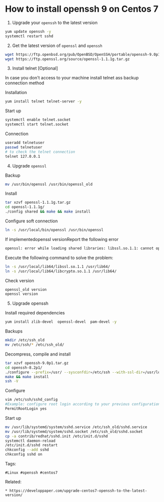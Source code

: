 # How to install openssh 9 on Centos 7

1. Upgrade your ```openssh``` to the latest version
```bash
yum update openssh -y
systemctl restart sshd
```

2. Get the latest version of ```openssl``` and ```openssh```
```bash
wget https://ftp.openbsd.org/pub/OpenBSD/OpenSSH/portable/openssh-9.0p1.tar.gz
wget https://ftp.openssl.org/source/openssl-1.1.1g.tar.gz
```

3. Install telnet [Optional]

In case you don't access to your machine install telnet ass backup connection method

Installation
```bash
yum install telnet telnet-server -y
```
Start up
```bash
systemctl enable telnet.socket
systemctl start telnet.socket
```
Connection
```bash
useradd telnetuser
passwd telnetuser
# to check the telnet connection
telnet 127.0.0.1
```

4. Upgrade ```openssl```

Backup
```bash
mv /usr/bin/openssl /usr/bin/openssl_old
```
Install
```bash
tar xzvf openssl-1.1.1g.tar.gz
cd openssl-1.1.1g/
./config shared && make && make install
```

Configure soft connection
```bash
ln -s /usr/local/bin/openssl /usr/bin/openssl
```
If implementedopenssl versionReport the following error
```bash
openssl: error while loading shared libraries: libssl.so.1.1: cannot open shared object file: No such file or directory
```
Execute the following command to solve the problem:
```bash
ln -s /usr/local/lib64/libssl.so.1.1 /usr/lib64/
ln -s /usr/local/lib64/libcrypto.so.1.1 /usr/lib64/
```
Check version
```bash
openssl_old version
openssl version
```
5. Upgrade openssh

Install required dependencies
```bash
yum install zlib-devel  openssl-devel  pam-devel -y
```
Backups
```bash
mkdir /etc/ssh_old
mv /etc/ssh/* /etc/ssh_old/
```
Decompress, compile and install
```bash
tar xzvf openssh-9.0p1.tar.gz
cd openssh-8.2p1/
./configure --prefix=/usr/ --sysconfdir=/etc/ssh --with-ssl-dir=/usr/local/lib64/ --with-zlib --with-pam --with-md5-password --with-ssl-engine --with-selinux
make && make install
ssh -V
```
Configure
```bash
vim /etc/ssh/sshd_config
#Example: configure root login according to your previous configuration
PermitRootLogin yes
```

Start up
```bash
mv /usr/lib/systemd/system/sshd.service /etc/ssh_old/sshd.service
mv /usr/lib/systemd/system/sshd.socket /etc/ssh_old/sshd.socket
cp -a contrib/redhat/sshd.init /etc/init.d/sshd
systemctl daemon-reload
/etc/init.d/sshd restart
chkconfig --add sshd
chkconfig sshd on
```

Tags:
```
#Linux #openssh #centos7
```

Related:
```
* https://developpaper.com/upgrade-centos7-openssh-to-the-latest-version/
```

